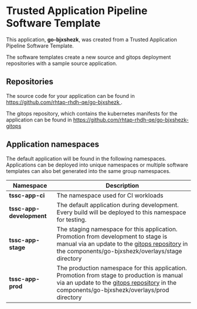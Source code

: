 # Trusted Application Pipeline Software Template

This application, **go-bjxshezk**, was created from a Trusted Application Pipeline Software Template.

The software templates create a new source and gitops deployment repositories with a sample source application. 

## Repositories

The source code for your application can be found in [https://github.com/rhtap-rhdh-qe/go-bjxshezk ](https://github.com/rhtap-rhdh-qe/go-bjxshezk ).
 
The gitops repository, which contains the kubernetes manifests for the application can be found in 
[https://github.com/rhtap-rhdh-qe/go-bjxshezk-gitops ](https://github.com/rhtap-rhdh-qe/go-bjxshezk-gitops ) 

## Application namespaces 

The default application will be found in the following namespaces. Applications can be deployed into unique namespaces or multiple software templates can also bet generated into the same group namespaces.  

|  Namespace   |  Description   |  
| -------- | -------- |
| **tssc-app-ci** | The namespace used for CI workloads |
| **tssc-app-development** | The default application during development. Every build will be deployed to this namespace for testing. |
| **tssc-app-stage** | The staging namespace for this application. Promotion from development to stage is manual via an update to the [gitops repository](https://github.com/rhtap-rhdh-qe/go-bjxshezk-gitops ) in the components/go-bjxshezk/overlays/stage directory |
| **tssc-app-prod** | The production namespace for this application. Promotion from stage to production is manual via an update to the [gitops repository](https://github.com/rhtap-rhdh-qe/go-bjxshezk-gitops ) in the components/go-bjxshezk/overlays/prod directory |